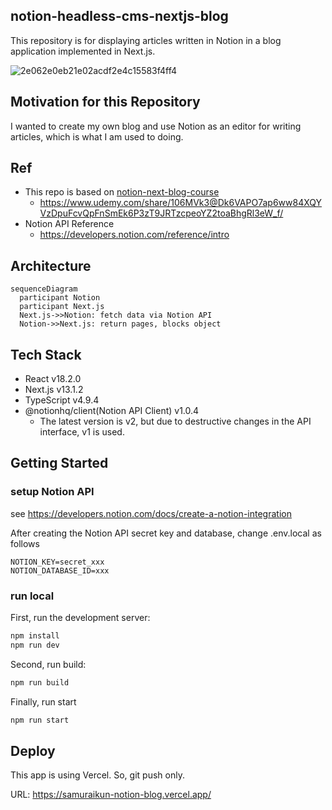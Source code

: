 ## notion-headless-cms-nextjs-blog

This repository is for displaying articles written in Notion in a blog application implemented in Next.js.

![2e062e0eb21e02acdf2e4c15583f4ff4](https://user-images.githubusercontent.com/7115171/213412085-2830728b-a487-439e-817b-4dba7b6c7d19.gif)

## Motivation for this Repository

I wanted to create my own blog and use Notion as an editor for writing articles, which is what I am used to doing.

## Ref
- This repo is based on [notion-next-blog-course](https://github.com/takux/notion-next-blog-course)
  - https://www.udemy.com/share/106MVk3@Dk6VAPO7ap6ww84XQYVzDpuFcvQpFnSmEk6P3zT9JRTzcpeoYZ2toaBhgRl3eW_f/
- Notion API Reference
  - https://developers.notion.com/reference/intro

## Architecture

```mermaid
sequenceDiagram
  participant Notion
  participant Next.js
  Next.js->>Notion: fetch data via Notion API
  Notion->>Next.js: return pages, blocks object
```

## Tech Stack
- React v18.2.0
- Next.js v13.1.2
- TypeScript v4.9.4
- @notionhq/client(Notion API Client) v1.0.4
  - The latest version is v2, but due to destructive changes in the API interface, v1 is used.

## Getting Started

### setup Notion API
see https://developers.notion.com/docs/create-a-notion-integration

After creating the Notion API secret key and database, change .env.local as follows

```
NOTION_KEY=secret_xxx
NOTION_DATABASE_ID=xxx
```

### run local
First, run the development server:

```bash
npm install
npm run dev
```

Second, run build:

```bash
npm run build
```

Finally, run start

```bash
npm run start
```

## Deploy

This app is using Vercel.
So, git push only.

URL: https://samuraikun-notion-blog.vercel.app/
